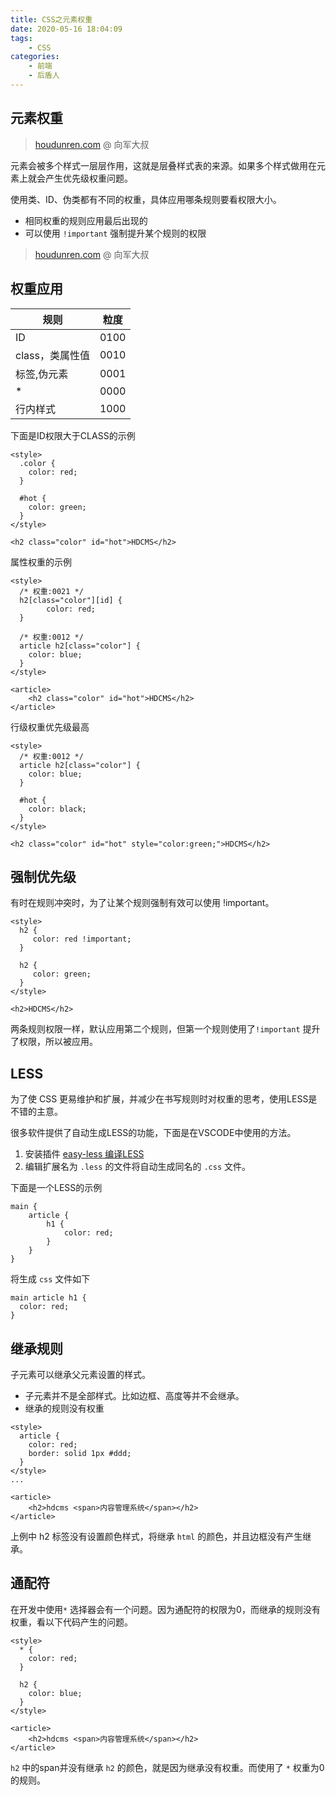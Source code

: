 ```yaml
---
title: CSS之元素权重
date: 2020-05-16 18:04:09
tags: 
    - CSS
categories: 
    - 前端
    - 后盾人
---
```

## 元素权重

> [houdunren.com](https://www.houdunren.com/) @ 向军大叔

元素会被多个样式一层层作用，这就是层叠样式表的来源。如果多个样式做用在元素上就会产生优先级权重问题。

使用类、ID、伪类都有不同的权重，具体应用哪条规则要看权限大小。

- 相同权重的规则应用最后出现的
- 可以使用 `!important` 强制提升某个规则的权限

> [houdunren.com](https://www.houdunren.com/) @ 向军大叔

## 权重应用

| 规则            | 粒度 |
| --------------- | ---- |
| ID              | 0100 |
| class，类属性值 | 0010 |
| 标签,伪元素     | 0001 |
| *               | 0000 |
| 行内样式        | 1000 |

下面是ID权限大于CLASS的示例

```text
<style>
  .color {
  	color: red;
  }

  #hot {
  	color: green;
  }
</style>
    
<h2 class="color" id="hot">HDCMS</h2>
```

属性权重的示例

```text
<style>
  /* 权重:0021 */
  h2[class="color"][id] {
		color: red;
  }

  /* 权重:0012 */
  article h2[class="color"] {
  	color: blue;
  }
</style>

<article>
	<h2 class="color" id="hot">HDCMS</h2>
</article>
```

行级权重优先级最高

```text
<style>
  /* 权重:0012 */
  article h2[class="color"] {
  	color: blue;
  }

  #hot {
  	color: black;
  }
</style>

<h2 class="color" id="hot" style="color:green;">HDCMS</h2>
```

## 强制优先级

有时在规则冲突时，为了让某个规则强制有效可以使用 !important。

```text
<style>
  h2 {
 	 color: red !important;
  }

  h2 {
 	 color: green;
  }
</style>

<h2>HDCMS</h2>
```

两条规则权限一样，默认应用第二个规则，但第一个规则使用了`!important` 提升了权限，所以被应用。

## LESS

为了使 CSS 更易维护和扩展，并减少在书写规则时对权重的思考，使用LESS是不错的主意。

很多软件提供了自动生成LESS的功能，下面是在VSCODE中使用的方法。

1. 安装插件 [easy-less 编译LESS](https://marketplace.visualstudio.com/items?itemName=mrcrowl.easy-less)
2. 编辑扩展名为 `.less` 的文件将自动生成同名的 `.css` 文件。

下面是一个LESS的示例

```text
main {
    article {
        h1 {
            color: red;
        }
    }
}
```

将生成 `css` 文件如下

```text
main article h1 {
  color: red;
}
```

## 继承规则

子元素可以继承父元素设置的样式。

- 子元素并不是全部样式。比如边框、高度等并不会继承。
- 继承的规则没有权重

```text
<style>
  article {
    color: red;
    border: solid 1px #ddd;
  }
</style>
...

<article>
	<h2>hdcms <span>内容管理系统</span></h2>
</article>
```

上例中 h2 标签没有设置颜色样式，将继承 `html` 的颜色，并且边框没有产生继承。

## 通配符

在开发中使用`*` 选择器会有一个问题。因为通配符的权限为0，而继承的规则没有权重，看以下代码产生的问题。

```text
<style>
  * {
  	color: red;
  }

  h2 {
  	color: blue;
  }
</style>

<article>
	<h2>hdcms <span>内容管理系统</span></h2>
</article>
```

`h2` 中的span并没有继承 `h2` 的颜色，就是因为继承没有权重。而使用了 `*` 权重为0的规则。
